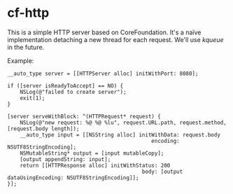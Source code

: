 # cf-http
This is a simple HTTP server based on CoreFoundation. It's a naïve implementation detaching a new thread for each request. We'll use *kqueue* in the future.

Example:
```
__auto_type server = [[HTTPServer alloc] initWithPort: 8080];

if ([server isReadyToAccept] == NO) {
    NSLog(@"failed to create server");
    exit(1);
}

[server serveWithBlock: ^(HTTPRequest* request) {
    NSLog(@"new request: %@ %@ %lu", request.URL.path, request.method, [request.body length]);
    __auto_type input = [[NSString alloc] initWithData: request.body
                                              encoding: NSUTF8StringEncoding];
    NSMutableString* output = [input mutableCopy];
    [output appendString: input];
    return [[HTTPResponse alloc] initWithStatus: 200
                                           body: [output dataUsingEncoding: NSUTF8StringEncoding]];
}];
```
